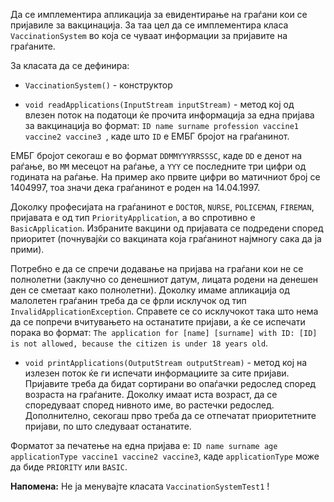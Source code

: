 Да се имплементира апликација за евидентирање на граѓани кои се пријавиле за вакцинација. За таа цел да се имплементира класа `VaccinationSystem` во која се чуваат информации за пријавите на граѓаните.

За класата да се дефинира:

- `VaccinationSystem()` - конструктор

- `void readApplications(InputStream inputStream)` - метод кој од влезен поток на податоци ќе прочита информација за една пријава за вакцинација во формат: `ID name surname profession vaccine1 vaccine2 vaccine3 `, каде што `ID` е ЕМБГ бројот на граѓанинот. 

ЕМБГ бројот секогаш е во формат `DDMMYYYRRSSSC`, каде `DD` е денот на раѓање, во `MM` месецот на раѓање, а `YYY` се последните три цифри од годината на раѓање. На пример ако првите цифри во матичниот број се 1404997, тоа значи дека граѓанинот е роден на 14.04.1997.

Доколку професијата на граѓанинот е `DOCTOR`, `NURSE`, `POLICEMAN`, `FIREMAN`, пријавата е од тип `PriorityApplication`, а во спротивно е `BasicApplication`. 
Избраните вакцини од пријавата се подредени според приоритет (почнувајќи со вакцината која граѓанинот најмногу сака да ја прими). 

Потребно е да се спречи додавање на пријава на граѓани кои не се полнолетни (заклучно со денешниот датум, лицата родени на денешен ден се сметаат како полнолетни). Доколку имаме апликација од малолетен граѓанин треба да се фрли исклучок од тип `InvalidApplicationException`. Справете се со исклучокот така што нема да се попречи вчитувањето на останатите пријави, а ќе се испечати порака во формат: `The application for [name] [surname] with ID: [ID] is not allowed, because the citizen is under 18 years old`.

- `void printApplications(OutputStream outputStream)` - метод кој на излезен поток ќе ги испечати информациите за сите пријави. Пријавите треба да бидат сортирани во опаѓачки редослед според возраста на граѓаните. Доколку имаат иста возраст, да се споредуваат според нивното име, во растечки редослед. Дополнително, секогаш прво треба да се отпечатат приоритетните пријави, по што следуваат останатите.

Форматот за печатење на една пријава е: `ID name surname age applicationType vaccine1 vaccine2 vaccine3`, каде `applicationType` може да биде `PRIORITY` или `BASIC`.

**Напомена:** Не ја менувајте класата `VaccinationSystemTest1` !